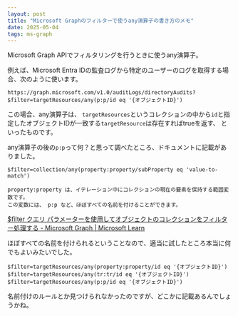 ```yaml
---
layout: post
title: "Microsoft Graphのフィルターで使うany演算子の書き方のメモ"
date: 2025-05-04
tags: ms-graph
---
```


Microsoft Graph APIでフィルタリングを行うときに使うany演算子。

例えば、Microsoft Entra IDの監査ログから特定のユーザーのログを取得する場合、次のように使います。

```
https://graph.microsoft.com/v1.0/auditLogs/directoryAudits?$filter=targetResources/any(p:p/id eq '{オブジェクトID}')
```

この場合、any演算子は、
`targetResources`というコレクションの中から`id`と指定したオブジェクトIDが一致する`targetResource`は存在すればtrueを返す、
といったものです。

any演算子の後の`p:p`って何？と思って調べたところ、ドキュメントに記載がありました。

```
$filter=collection/any(property:property/subProperty eq 'value-to-match')

property:property は、イテレーション中にコレクションの現在の要素を保持する範囲変数です。
この変数には、 p:p など、ほぼすべての名前を付けることができます。
```

[$filter クエリ パラメーターを使用してオブジェクトのコレクションをフィルター処理する - Microsoft Graph &#124; Microsoft Learn](https://learn.microsoft.com/ja-jp/graph/filter-query-parameter?tabs=http#any-operator)

ほぼすべての名前を付けられるということなので、適当に試したところ本当に何でもよいみたいでした。

```
$filter=targetResources/any(property:property/id eq '{オブジェクトID}')
$filter=targetResources/any(tr:tr/id eq '{オブジェクトID}')
$filter=targetResources/any(p:p/id eq '{オブジェクトID}')
```

名前付けのルールとか見つけられなかったのですが、どこかに記載あるんでしょうかね。
